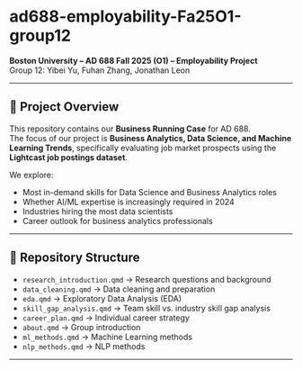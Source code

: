 # ad688-employability-Fa25O1-group12
**Boston University – AD 688 Fall 2025 (O1) – Employability Project**  
Group 12: Yibei Yu, Fuhan Zhang, Jonathan Leon  

---

## 📖 Project Overview
This repository contains our **Business Running Case** for AD 688.  
The focus of our project is **Business Analytics, Data Science, and Machine Learning Trends**, specifically evaluating job market prospects using the **Lightcast job postings dataset**.

We explore:
- Most in-demand skills for Data Science and Business Analytics roles  
- Whether AI/ML expertise is increasingly required in 2024  
- Industries hiring the most data scientists  
- Career outlook for business analytics professionals  

---

## 📂 Repository Structure
- `research_introduction.qmd` → Research questions and background  
- `data_cleaning.qmd` → Data cleaning and preparation  
- `eda.qmd` → Exploratory Data Analysis (EDA)  
- `skill_gap_analysis.qmd` → Team skill vs. industry skill gap analysis  
- `career_plan.qmd` → Individual career strategy  
- `about.qmd` → Group introduction  
- `ml_methods.qmd` → Machine Learning methods  
- `nlp_methods.qmd` → NLP methods   

---


